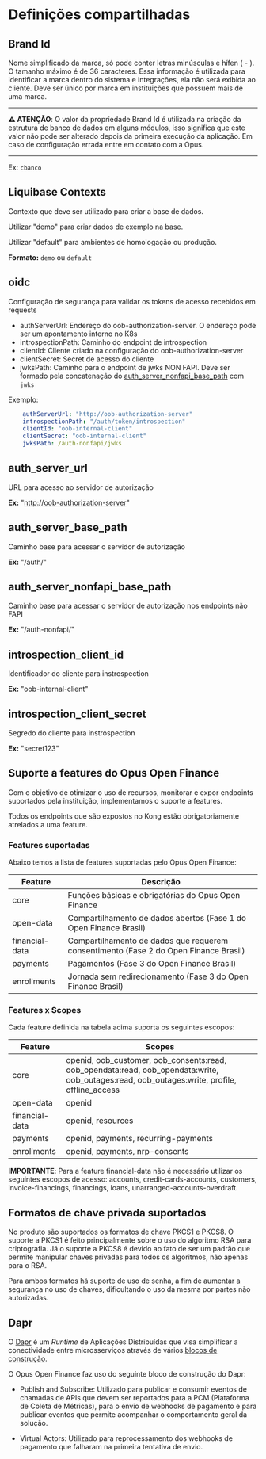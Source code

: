 # Definições compartilhadas

## Brand Id

Nome simplificado da marca, só pode conter letras minúsculas e hífen ( - ).
O tamanho máximo é de 36 caracteres. Essa informação é utilizada para identificar
a marca dentro do sistema e integrações, ela não será exibida ao cliente.
Deve ser único por marca em instituições que possuem mais de uma marca.

***

**:warning: ATENÇÃO**: O valor da propriedade Brand Id é utilizada na criação da
estrutura de banco de dados em alguns módulos, isso significa que este valor não
pode ser alterado depois da primeira execução da aplicação. Em caso de configuração
errada entre em contato com a Opus.

***

Ex: `cbanco`

## Liquibase Contexts

Contexto que deve ser utilizado para criar a base de dados.

Utilizar "demo" para criar dados de exemplo na base.

Utilizar "default" para ambientes de homologação ou produção.

**Formato:** `demo` ou `default`

## oidc

Configuração de segurança para validar os tokens de acesso recebidos
em requests

* authServerUrl: Endereço do oob-authorization-server. O endereço pode ser um
apontamento interno no K8s
* introspectionPath: Caminho do endpoint de introspection
* clientId: Cliente criado na configuração do oob-authorization-server
* clientSecret: Secret de acesso do cliente
* jwksPath: Caminho para o endpoint de jwks NON FAPI. Deve ser formado pela
concatenação do [auth_server_nonfapi_base_path](#auth_server_nonfapi_base_path)
com `jwks`

Exemplo:

```yaml
    authServerUrl: "http://oob-authorization-server"
    introspectionPath: "/auth/token/introspection"
    clientId: "oob-internal-client"
    clientSecret: "oob-internal-client"
    jwksPath: /auth-nonfapi/jwks
```

## auth_server_url

URL para acesso ao servidor de autorização

**Ex:** "<http://oob-authorization-server>"

## auth_server_base_path

Caminho base para acessar o servidor de autorização

**Ex:** "/auth/"

## auth_server_nonfapi_base_path

Caminho base para acessar o servidor de autorização nos endpoints não FAPI

**Ex:** "/auth-nonfapi/"

## introspection_client_id

Identificador do cliente para instrospection

**Ex:** "oob-internal-client"

## introspection_client_secret

Segredo do cliente para instrospection

**Ex:** "secret123"

## Suporte a features do Opus Open Finance

Com o objetivo de otimizar o uso de recursos, monitorar e expor endpoints
suportados pela instituição, implementamos o suporte a features.

Todos os endpoints que são expostos no Kong estão obrigatoriamente atrelados a
uma feature.

### Features suportadas

Abaixo temos a lista de features suportadas pelo Opus Open Finance:

| Feature        | Descrição                                                                            |
| -------------- | ------------------------------------------------------------------------------------ |
| core           | Funções básicas e obrigatórias do Opus Open Finance                                  |
| open-data      | Compartilhamento de dados abertos (Fase 1 do Open Finance Brasil)                    |
| financial-data | Compartilhamento de dados que requerem consentimento (Fase 2 do Open Finance Brasil) |
| payments       | Pagamentos (Fase 3 do Open Finance Brasil)                                           |
| enrollments    | Jornada sem redirecionamento (Fase 3 do Open Finance Brasil)                         |

### Features x Scopes

Cada feature definida na tabela acima suporta os seguintes escopos:

| Feature        | Scopes                                                                                                                                       |
| -------------- | -------------------------------------------------------------------------------------------------------------------------------------------- |
| core           | openid, oob_customer, oob_consents:read, oob_opendata:read, oob_opendata:write, oob_outages:read, oob_outages:write, profile, offline_access |
| open-data      | openid                                                                                                                                       |
| financial-data | openid, resources                                                                                                                            |
| payments       | openid, payments, recurring-payments                                                                                                         |
| enrollments    | openid, payments, nrp-consents                                                                                                               |

**IMPORTANTE**: Para a feature financial-data não é necessário utilizar os
seguintes escopos de acesso: accounts, credit-cards-accounts, customers, invoice-financings,
financings, loans, unarranged-accounts-overdraft.

## Formatos de chave privada suportados

No produto são suportados os formatos de chave PKCS1 e PKCS8. O suporte a PKCS1
é feito principalmente sobre o uso do algoritmo RSA para criptografia. Já o
suporte a PKCS8 é devido ao fato de ser um padrão que permite manipular chaves
privadas para todos os algoritmos, não apenas para o RSA.

Para ambos formatos há suporte de uso de senha, a fim de aumentar a segurança no
uso de chaves, dificultando o uso da mesma por partes não autorizadas.

## Dapr

O [Dapr](https://dapr.io/) é um *Runtime* de Aplicações Distribuídas que visa
simplificar a conectividade entre microsserviços através de vários
[blocos de construção](https://docs.dapr.io/concepts/building-blocks-concept/).

O Opus Open Finance faz uso do seguinte bloco de construção do Dapr:

* Publish and Subscribe: Utilizado para publicar e consumir eventos de chamadas
de APIs que devem ser reportados para a PCM (Plataforma de Coleta de Métricas),
para o envio de webhooks de pagamento e para publicar eventos que permite
acompanhar o comportamento geral da solução.

* Virtual Actors: Utilizado para reprocessamento dos webhooks de pagamento que
falharam na primeira tentativa de envio.
